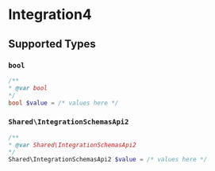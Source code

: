 # Integration4


## Supported Types

### `bool`

```php
/**
* @var bool
*/
bool $value = /* values here */
```

### `Shared\IntegrationSchemasApi2`

```php
/**
* @var Shared\IntegrationSchemasApi2
*/
Shared\IntegrationSchemasApi2 $value = /* values here */
```

